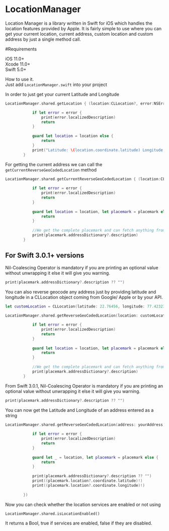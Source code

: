 # LocationManager
Location Manager is a library written in Swift for iOS which handles the location features provided by Apple. It is fairly simple to use where you can get your current location, current address, custom location and custom address by just a single method call.

#Requirements

iOS 11.0+<br>
Xcode 11.0+<br>
Swift 5.0+

How to use it.<br>
Just add ```LocationManager.swift``` into your project

In order to just get your current Latitude and Longitude

```swift
LocationManager.shared.getLocation { (location:CLLocation?, error:NSError?) in

            if let error = error {
                print(error.localizedDescription)
                return
            }
            
            guard let location = location else {
                return
            }
            print("Latitude: \(location.coordinate.latitude) Longitude: \(location.coordinate.longitude)")
        }
```

For getting the current address we can call the ```getCurrentReverseGeoCodedLocation``` method

```swift
LocationManager.shared.getCurrentReverseGeoCodedLocation { (location:CLLocation?, placemark:CLPlacemark?, error:NSError?) in
            
            if let error = error {
                print(error.localizedDescription)
                return
            }
            
            guard let location = location, let placemark = placemark else {
                return
            }
            
            //We get the complete placemark and can fetch anything from CLPlacemark
            print(placemark.addressDictionary?.description)
        }
```
<h2>For Swift 3.0.1+ versions</h2>

Nil-Coalescing Operator is mandatory if you are printing an optional value without unwrapping it else it will give you warning.

```swift         
print(placemark.addressDictionary?.description ?? "")
```


You can also reverse geocode any address just by providing latitude and longitude in a CLLocation object coming from Google/ Apple or by your API.

```swift
let customLocation = CLLocation(latitude: 22.76456, longitude: 77.42323)
        
LocationManager.shared.getReverseGeoCodedLocation(location: customLocation) { (location:CLLocation?, placemark:CLPlacemark?, error:NSError?) in

            if let error = error {
                print(error.localizedDescription)
                return
            }
            
            guard let location = location, let placemark = placemark else {
                return
            }
            
            //We get the complete placemark and can fetch anything from CLPlacemark
            print(placemark.addressDictionary?.description)
        }
```

From Swift 3.0.1, Nil-Coalescing Operator is mandatory if you are printing an optional value without unwrapping it else it will give you warning.

```swift         
print(placemark.addressDictionary?.description ?? "")
```

You can now get the Latitude and Longitude of an address entered as a string

```swift
LocationManager.shared.getReverseGeoCodedLocation(address: yourAddress, completionHandler: { (location:CLLocation?, placemark:CLPlacemark?, error:NSError?) in
                
            if let error = error {
                print(error.localizedDescription)
                return
            }
                
            guard let _ = location, let placemark = placemark else {
                return
            }
               
            print(placemark.addressDictionary?.description ?? "")
            print((placemark.location?.coordinate.latitude)!)
            print((placemark.location?.coordinate.longitude)!)
                
        })
```

Now you can check whether the location services are enabled or not using

```LocationManager.shared.isLocationEnabled()```

It returns a Bool, true if services are enabled, false if they are disabled.
